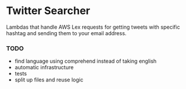 # Twitter Searcher

Lambdas that handle AWS Lex requests for getting tweets with specific hashtag and sending
them to your email address.

### TODO
- find language using comprehend instead of taking english
- automatic infrastructure
- tests
- split up files and reuse logic